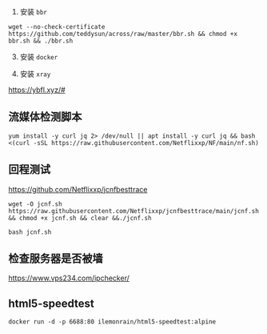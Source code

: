 1. 安装 `bbr`

```shell
wget --no-check-certificate https://github.com/teddysun/across/raw/master/bbr.sh && chmod +x bbr.sh && ./bbr.sh
```

3. 安装 `docker`

4. 安装 `xray`

https://ybfl.xyz/#

## 流媒体检测脚本

```shell
yum install -y curl jq 2> /dev/null || apt install -y curl jq && bash <(curl -sSL https://raw.githubusercontent.com/Netflixxp/NF/main/nf.sh)
```

## 回程测试

https://github.com/Netflixxp/jcnfbesttrace

```shell
wget -O jcnf.sh https://raw.githubusercontent.com/Netflixxp/jcnfbesttrace/main/jcnf.sh && chmod +x jcnf.sh && clear &&./jcnf.sh
```

```shell
bash jcnf.sh
```

## 检查服务器是否被墙

https://www.vps234.com/ipchecker/

## html5-speedtest

```shell
docker run -d -p 6688:80 ilemonrain/html5-speedtest:alpine
```

